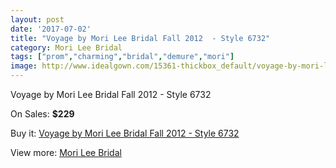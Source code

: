 ```yaml
---
layout: post
date: '2017-07-02'
title: "Voyage by Mori Lee Bridal Fall 2012  - Style 6732"
category: Mori Lee Bridal
tags: ["prom","charming","bridal","demure","mori"]
image: http://www.idealgown.com/15361-thickbox_default/voyage-by-mori-lee-bridal-fall-2012-style-6732.jpg
---
```

Voyage by Mori Lee Bridal Fall 2012  - Style 6732

On Sales: **$229**
<a href="https://www.idealgown.com/en/mori-lee-bridal/6143-voyage-by-mori-lee-bridal-fall-2012-style-6732.html"><amp-img layout="responsive" width="600" height="600" src="//www.idealgown.com/15361-thickbox_default/voyage-by-mori-lee-bridal-fall-2012-style-6732.jpg" alt="Voyage by Mori Lee Bridal Fall 2012  - Style 6732 0" /></a>
<a href="https://www.idealgown.com/en/mori-lee-bridal/6143-voyage-by-mori-lee-bridal-fall-2012-style-6732.html"><amp-img layout="responsive" width="600" height="600" src="//www.idealgown.com/15363-thickbox_default/voyage-by-mori-lee-bridal-fall-2012-style-6732.jpg" alt="Voyage by Mori Lee Bridal Fall 2012  - Style 6732 1" /></a>
<a href="https://www.idealgown.com/en/mori-lee-bridal/6143-voyage-by-mori-lee-bridal-fall-2012-style-6732.html"><amp-img layout="responsive" width="600" height="600" src="//www.idealgown.com/15362-thickbox_default/voyage-by-mori-lee-bridal-fall-2012-style-6732.jpg" alt="Voyage by Mori Lee Bridal Fall 2012  - Style 6732 2" /></a>

Buy it: [Voyage by Mori Lee Bridal Fall 2012  - Style 6732](https://www.idealgown.com/en/mori-lee-bridal/6143-voyage-by-mori-lee-bridal-fall-2012-style-6732.html "Voyage by Mori Lee Bridal Fall 2012  - Style 6732")

View more: [Mori Lee Bridal](https://www.idealgown.com/en/90-mori-lee-bridal "Mori Lee Bridal")